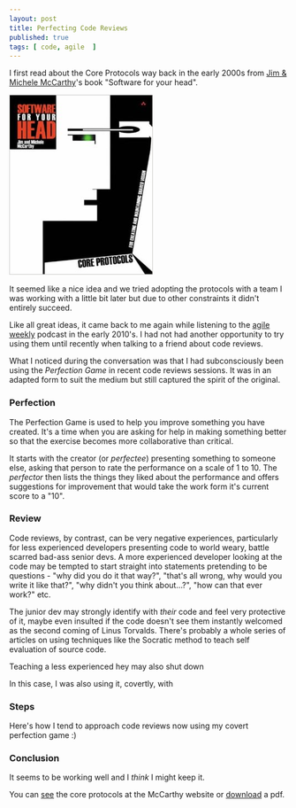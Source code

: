 ```yaml
---
layout: post
title: Perfecting Code Reviews
published: true
tags: [ code, agile  ]
---
```


I first read about the Core Protocols way back in the early 2000s from <a href="http://www.mccarthyshow.com/">Jim & Michele
McCarthy</a>'s book "Software for your head".

![book cover](/img/posts/perfecting-code-reviews/software-for-your-head.jpg)


It seemed like a nice idea and we tried adopting the protocols with a team I was working
with a little bit later but due to other constraints it didn't entirely succeed.

Like all great ideas, it came back to me again while listening to the <a href="http://integrumtech.com/category/agile-weekly-podcast/">agile
weekly</a> podcast in the early 2010's. I had not had another opportunity to try using them until
recently when talking to a friend about code reviews.

What I noticed during the conversation was that I had subconsciously been using the *Perfection Game*
in recent code reviews sessions. It was in an adapted form to suit the medium but still
captured the spirit of the original.

### Perfection

The Perfection Game is used to help you improve something you have created. It's a time when
you are asking for help in making something better so that the exercise becomes more
collaborative than critical.

It starts with the creator (or *perfectee*) presenting something to someone else, asking that
person to rate the performance on a scale of 1 to 10. The *perfector* then lists the things
they liked about the performance and offers suggestions for improvement that would take the work
form it's current score to a "10".

### Review

Code reviews, by contrast, can be very negative experiences, particularly for less experienced
developers presenting code to world weary, battle scarred bad-ass senior devs. A more experienced
developer looking at the code may be tempted to start straight into statements pretending to be
questions - "why did you do it that way?", "that's all wrong, why would you write it like that?",
"why didn't you think about...?", "how can that ever work?" etc.

The junior dev may strongly identify with *their* code and feel very protective of it, maybe even
insulted if the code doesn't see them instantly welcomed as the second coming of Linus Torvalds. There's probably
a whole series of articles on using techniques like the Socratic method to teach self evaluation
of source code.

Teaching a
less experienced hey
may also shut down


In this case, I
was also using it, covertly, with

### Steps

Here's how I tend to approach code reviews now using my covert perfection game :)




### Conclusion

It seems to be working well and I *think* I might keep it.





You can <a href="http://www.mccarthyshow.com/online/">see</a> the core protocols at the
McCarthy website or <a href="http://www.mccarthyshow.com/download-the-core/">download</a> a pdf.
